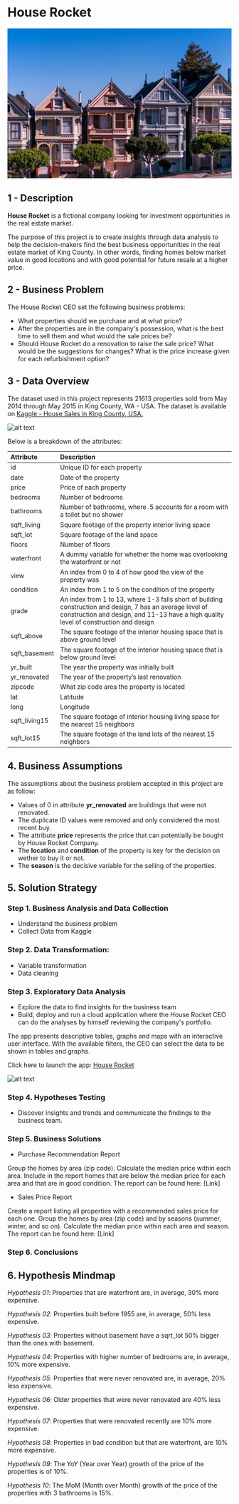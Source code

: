 # House Rocket
![alt text](https://github.com/velozo-oliveira/house_rocket/blob/main/real_estate1.jpg?raw=true)

## 1 - Description
**House Rocket** is a fictional company looking for investment opportunities in the real estate market.

The purpose of this project is to create insights through data analysis to help the decision-makers find the best business opportunities in the real estate market of King County. In other words, finding homes below market value in good locations and with good potential for future resale at a higher price.

## 2 - Business Problem
The House Rocket CEO set the following business problems:

* What properties should we purchase and at what price?
* After the properties are in the company's possession, what is the best time to sell them and what would the sale prices be?
* Should House Rocket do a renovation to raise the sale price? What would be the suggestions for changes? What is the price increase given for each refurbishment option?

## 3 - Data Overview
The dataset used in this project represents 21613 properties sold from May 2014 through May 2015 in King County, WA - USA. 
The dataset is available on [Kaggle - House Sales in King County, USA.](https://www.kaggle.com/harlfoxem/housesalesprediction)

![alt text](https://camo.githubusercontent.com/0c912b9ede0dbd707a80ac066851e25060a7a992e2ac25ca42f20c3c3e67135f/68747470733a2f2f696d672e736869656c64732e696f2f62616467652f4b6167676c652d3230424546463f7374796c653d666f722d7468652d6261646765266c6f676f3d4b6167676c65266c6f676f436f6c6f723d7768697465?raw=true)

Below is a breakdown of the attributes:

|Attribute  |Description|
| :--------- |:-----------|
|id	|Unique ID for each property |
|date|	Date of the property |
|price|	Price of each property |
|bedrooms	|Number of bedrooms|
|bathrooms|	Number of bathrooms, where .5 accounts for a room with a toilet but no shower|
|sqft_living|	Square footage of the property interior living space|
|sqft_lot	|Square footage of the land space|
|floors|	Number of floors|
|waterfront|	A dummy variable for whether the home was overlooking the waterfront or not|
|view	|An index from 0 to 4 of how good the view of the property was|
|condition	|An index from 1 to 5 on the condition of the property|
|grade	|An index from 1 to 13, where 1-3 falls short of building construction and design, 7 has an average level of construction and design, and 11-13 have a high quality level of construction and design|
|sqft_above	|The square footage of the interior housing space that is above ground level|
|sqft_basement|	The square footage of the interior housing space that is below ground level|
|yr_built	|The year the property was initially built|
|yr_renovated	|The year of the property’s last renovation|
|zipcode|	What zip code area the property is located|
|lat	|Latitude|
|long	|Longitude|
|sqft_living15|	The square footage of interior housing living space for the nearest 15 neighbors|
|sqft_lot15	|The square footage of the land lots of the nearest 15 neighbors|


## 4. Business Assumptions
The assumptions about the business problem accepted in this project are as follow:

* Values of 0 in attribute **yr_renovated** are buildings that were not renovated.
* The duplicate ID values were removed and only considered the most recent buy.
* The attribute **price** represents the price that can potentially be bought by House Rocket Company.
* The **location** and **condition** of the property is key for the decision on wether to buy it or not.
* The **season** is the decisive variable for the selling of the properties.

## 5. Solution Strategy

### Step 1. Business Analysis and Data Collection
* Understand the business problem
* Collect Data from Kaggle

### Step 2. Data Transformation:
* Variable transformation
* Data cleaning

### Step 3. Exploratory Data Analysis
* Explore the data to find insights for the business team
* Build, deploy and run a cloud application where the House Rocket CEO can do the analyses by himself reviewing the company's portfolio. 

The app presents descriptive tables, graphs and maps with an interactive user interface. With the available filters, the CEO can select the data to be shown in tables and graphs.

Click here to launch the app: [House Rocket](https://analysis-dashboard-rocket.herokuapp.com/)

![alt text](https://camo.githubusercontent.com/d18f98a93a8ca015503870e592f96dbdf86f41048e9de1fbbbd4b2dcc7c456b1/68747470733a2f2f696d672e736869656c64732e696f2f62616467652f6865726f6b752d2532333433303039382e7376673f7374796c653d666f722d7468652d6261646765266c6f676f3d6865726f6b75266c6f676f436f6c6f723d7768697465)

### Step 4. Hypotheses Testing
* Discover insights and trends and communicate the findings to the business team.

### Step 5. Business Solutions
* Purchase Recommendation Report 

Group the homes by area (zip code). Calculate the median price within each area. Include in the report homes that are below the median price for each area and that are in good condition. The report can be found here: [Link]

* Sales Price Report

Create a report listing all properties with a recommended sales price for each one. Group the homes by area (zip code) and by seasons (summer, winter, and so on). Calculate the median price within each area and season. The report can be found here: [Link]

### Step 6. Conclusions

## 6. Hypothesis Mindmap
*Hypothesis 01*: Properties that are waterfront are, in average, 30% more expensive.

*Hypothesis 02*: Properties built before 1955 are, in average, 50% less expensive.

*Hypothesis 03*: Properties without basement have a sqrt_lot 50% bigger than the ones with basement.

*Hypothesis 04*: Properties with higher number of bedrooms are, in average, 10% more expensive.

*Hypothesis 05*: Properties that were never renovated are, in average, 20% less expensive.

*Hypothesis 06*: Older properties that were never renovated are 40% less expensive.

*Hypothesis 07*: Properties that were renovated recently are 10% more expensive.

*Hypothesis 08*: Properties in bad condition but that are waterfront, are 10% more expensive.

*Hypothesis 09*: The YoY (Year over Year) growth of the price of the properties is of 10%.

*Hypothesis 10*: The MoM (Month over Month) growth of the price of the properties with 3 bathrooms is 15%.
